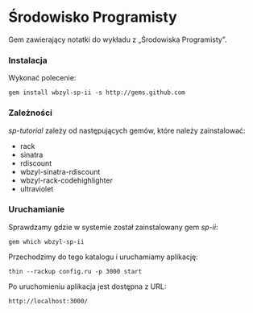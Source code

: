 # Środowisko Programisty

Gem zawierający notatki do wykładu z „Środowiska Programisty”.

### Instalacja

Wykonać polecenie:

    gem install wbzyl-sp-ii -s http://gems.github.com



### Zależności

*sp-tutorial* zależy od następujących gemów, 
które należy zainstalować:

* rack 
* sinatra
* rdiscount
* wbzyl-sinatra-rdiscount    
* wbzyl-rack-codehighlighter
* ultraviolet

### Uruchamianie

Sprawdzamy gdzie w systemie został zainstalowany gem *sp-ii*:

    gem which wbzyl-sp-ii

Przechodzimy do tego katalogu i uruchamiamy aplikację:

    thin --rackup config.ru -p 3000 start

Po uruchomieniu aplikacja jest dostępna z URL:

    http://localhost:3000/
